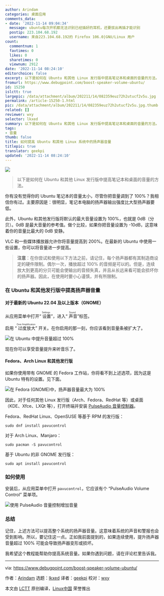 ```yaml
---
author: Arindam
categories: 桌面应用
comments_data:
- date: '2022-11-14 09:04:34'
  message: ubuntu每次开机都无法识别已经插好的耳机，还要拔出再插才能识别
  postip: 223.104.68.192
  username: 来自223.104.68.192的 Firefox 106.0|GNU/Linux 用户
count:
  commentnum: 1
  favtimes: 0
  likes: 0
  sharetimes: 0
  viewnum: 2912
date: '2022-11-14 08:24:10'
editorchoice: false
excerpt: 以下是如何在 Ubuntu 和其他 Linux 发行版中提高笔记本和桌面的音量的方法。
fromurl: https://www.debugpoint.com/boost-speaker-volume-ubuntu/
id: 15250
islctt: true
largepic: /data/attachment/album/202211/14/082359euz72h2utucf2v5u.jpg
permalink: /article-15250-1.html
pic: /data/attachment/album/202211/14/082359euz72h2utucf2v5u.jpg.thumb.jpg
related: []
reviewer: wxy
selector: lkxed
summary: 以下是如何在 Ubuntu 和其他 Linux 发行版中提高笔记本和桌面的音量的方法。
tags:
- 音量
thumb: false
title: 如何提高 Ubuntu 和其他 Linux 系统中的扬声器音量
titlepic: true
translator: geekpi
updated: '2022-11-14 08:24:10'
---
```


![](/data/attachment/album/202211/14/082359euz72h2utucf2v5u.jpg)



> 
> 以下是如何在 Ubuntu 和其他 Linux 发行版中提高笔记本和桌面的音量的方法。
> 
> 
> 


你有没有觉得你的 Ubuntu 笔记本的音量太小，尽管你把音量调到了 100%？我相信你有过。主要原因是：很明显，笔记本电脑的扬声器输出强度比大型扬声器要低。


此外，Ubuntu 和其他发行版将默认的最大音量设置为 100%，也就是 0dB（分贝）。0dB 是最大音量的参考值。做个比较，如果你把音量设置为 -10dB，这意味着你的音量比最大的 0dB 安静。


VLC 和一些媒体播放器允许你将音量提高到 200%。在最新的 Ubuntu 中使用一些设置，你可以将音量进一步提高。



> 
> **注意**：在你尝试和使用以下方法之前，请记住，每个扬声器都有其制造商设定的硬件限制。偶尔一次，播放超过 100% 的音频是可以的。但是，连续放大到更高的分贝可能会使输出的音频失真，并且从长远来看可能会损坏你的扬声器。因此，在使用时要小心谨慎，并有所限制。
> 
> 
> 


### 在 Ubuntu 和其他发行版中提高扬声器音量


#### 对于最新的 Ubuntu 22.04 及以上版本（GNOME）


从应用菜单中打开“<ruby> 设置 <rt>  Settings </rt></ruby>”，进入“<ruby> 声音 <rt>  Sound </rt></ruby>”标签。


启用 “<ruby> 过度放大 <rt>  Over Amplification </rt></ruby>” 开关。在你启用的那一刻，你应该看到音量条被扩大了。


![在 Ubuntu 中提升音量超过 100%](/data/attachment/album/202211/14/082411p732f0dhaz6zvdp5.jpg)


现在你可以享受音量提升来听音乐了。


#### Fedora、Arch Linux 和其他发行版


如果你使用带有 GNOME 的 Fedora 工作站，你将看不到上述选项，因为这是 Ubuntu 特有的设置。见下面。


![在 Fedora (GNOME)中，扬声器音量最大为 100%](/data/attachment/album/202211/14/082411nbnzxpeeuxjpf3iv.jpg)


因此，对于任何其他 Linux 发行版（Arch、Fedora、RedHat 等）或桌面（KDE、Xfce、LXQt 等），打开终端并安装 [PulseAudio 音量控制器](https://freedesktop.org/software/pulseaudio/pavucontrol/)。


Fedora、RedHat Linux、OpenSUSE 等基于 RPM 的发行版：



```
sudo dnf install pavucontrol

```

对于 Arch Linux、Manjaro：



```
sudo pacman -S pavucontrol

```

基于 Ubuntu 的非 GNOME 发行版：



```
sudo apt install pavucontrol

```

### 如何使用


安装后，从应用菜单中打开 `pavucontrol`，它应该有个 “PulseAudio Volume Control” 菜单项。


![使用 PulseAudio 音量控制增加音量](/data/attachment/album/202211/14/082411m6a9tra73rmsrnn7.jpg)


### 总结


记住，上述方法可以提高整个系统的扬声器音量。这意味着系统的声音和警报也会受到影响。所以，要记住这一点。正如我前面提到的，如果连续使用，提升扬声器音量超过 100% 可能会导致扬声器变形或损坏。


我希望这个教程能帮助你提高系统音量。如果你遇到问题，请在评论栏里告诉我。




---


via: <https://www.debugpoint.com/boost-speaker-volume-ubuntu/>


作者：[Arindam](https://www.debugpoint.com/author/admin1/) 选题：[lkxed](https://github.com/lkxed) 译者：[geekpi](https://github.com/geekpi) 校对：[wxy](https://github.com/wxy)


本文由 [LCTT](https://github.com/LCTT/TranslateProject) 原创编译，[Linux中国](https://linux.cn/) 荣誉推出